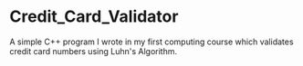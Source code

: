 # Credit_Card_Validator
A simple C++ program I wrote in my first computing course  which validates credit card numbers using Luhn's Algorithm.
